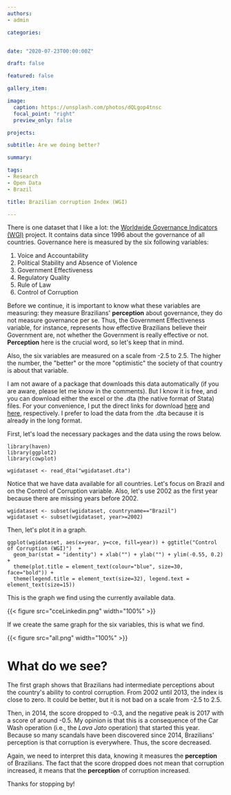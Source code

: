 ```yaml
---
authors:
- admin

categories: 


date: "2020-07-23T00:00:00Z"

draft: false

featured: false

gallery_item:

image:
  caption: https://unsplash.com/photos/dQLgop4tnsc
  focal_point: "right"
  preview_only: false

projects:

subtitle: Are we doing better?

summary: 

tags:
- Research
- Open Data
- Brazil

title: Brazilian corruption Index (WGI)

---
```


There is one dataset that I like a lot: the [Worldwide Governance Indicators (WGI)](https://info.worldbank.org/governance/wgi/) project. It contains data since 1996 about the governance of all countries. Governance here is measured by the six following variables:


1. Voice and Accountability
2. Political Stability and Absence of Violence
3. Government Effectiveness
4. Regulatory Quality
5. Rule of Law
6. Control of Corruption

Before we continue, it is important to know what these variables are measuring: they measure Brazilians' **perception** about governance, they do not measure governance per se. Thus, the Government Effectiveness variable, for instance, represents how effective Brazilians believe their Government are, not whether the Government is really effective or not. **Perception** here is the crucial word, so let's keep that in mind. 

Also, the six variables are measured on a scale from -2.5 to 2.5. The higher the number, the "better" or the more "optimistic" the society of that country is about that variable.

I am not aware of a package that downloads this data automatically (if you are aware, please let me know in the comments). But I know it is free, and you can download either the excel or the .dta (the native format of Stata) files. For your convenience, I put the direct links for download [here](https://info.worldbank.org/governance/wgi/Home/downLoadFile?fileName=wgidataset.xlsx) and [here](https://info.worldbank.org/governance/wgi/Home/downLoadFile?fileName=wgidataset_stata.zip), respectively. I prefer to load the data from the .dta because it is already in the long format. 


First, let's load the necessary packages and the data using the rows below.


    library(haven)
    library(ggplot2)
    library(cowplot)

    wgidataset <- read_dta("wgidataset.dta")

Notice that we have data available for all countries. Let's focus on Brazil and on the Control of Corruption variable. Also, let's use 2002 as the first year because there are missing years before 2002. 

    wgidataset <- subset(wgidataset, countryname=="Brazil")
    wgidataset <- subset(wgidataset, year>=2002)


Then, let's plot it in a graph.
    
    ggplot(wgidataset, aes(x=year, y=cce, fill=year)) + ggtitle("Control of Corruption (WGI)")  + 
      geom_bar(stat = "identity") + xlab("") + ylab("") + ylim(-0.55, 0.2) + 
      theme(plot.title = element_text(colour="blue", size=30, face="bold")) +
      theme(legend.title = element_text(size=32), legend.text = element_text(size=15))
      

This is the graph we find using the currently available data.

{{< figure src="cceLinkedin.png"  width="100%" >}}

If we create the same graph for the six variables, this is what we find.

{{< figure src="all.png"  width="100%" >}}


# What do we see?       
                 
The first graph shows that Brazilians had intermediate perceptions about the country's ability to control corruption. From 2002 until 2013, the index is close to zero. It could be better, but it is not bad on a scale from -2.5 to 2.5. 

Then, in 2014, the score dropped to -0.3, and the negative peak is 2017 with a score of around -0.5. My opinion is that this is a consequence of the Car Wash operation (i.e., the _Lava Jato_ operation) that started this year. Because so many scandals have been discovered since 2014, Brazilians' perception is that corruption is everywhere. Thus, the score decreased.


Again, we need to interpret this data, knowing it measures the **perception** of Brazilians. The fact that the score dropped does not mean that corruption increased, it means that the **perception** of corruption increased.

Thanks for stopping by!


